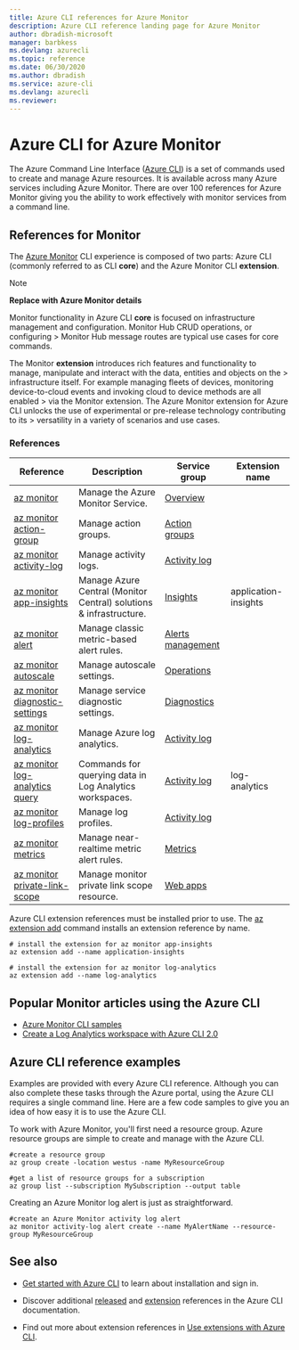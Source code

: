 ```yaml
---
title: Azure CLI references for Azure Monitor
description: Azure CLI reference landing page for Azure Monitor
author: dbradish-microsoft
manager: barbkess
ms.devlang: azurecli
ms.topic: reference
ms.date: 06/30/2020
ms.author: dbradish
ms.service: azure-cli
ms.devlang: azurecli
ms.reviewer: 
---
```


# Azure CLI for Azure Monitor

The Azure Command Line Interface ([Azure CLI](/cli/azure/what-is-azure-cli)) is a set of commands used to create and manage Azure resources.  It is available across many Azure services including Azure Monitor.  There are over 100 references for Azure Monitor giving you the ability to work effectively with monitor services from a command line.

## References for Monitor

The [Azure Monitor](/azure/azure-monitor/) CLI experience is composed of two parts: Azure CLI (commonly referred to as CLI **core**) and the Azure Monitor CLI **extension**.

> [!NOTE]
>
> **Replace with Azure Monitor details**
>
> Monitor functionality in Azure CLI **core** is focused on infrastructure management and configuration. Monitor Hub CRUD operations, or configuring > Monitor Hub message routes are typical use cases for core commands.
>
> The Monitor **extension** introduces rich features and functionality to manage, manipulate and interact with the data, entities and objects on the > infrastructure itself. For example managing fleets of devices, monitoring device-to-cloud events and invoking cloud to device methods are all enabled > via the Monitor extension. The Azure Monitor extension for Azure CLI unlocks the use of experimental or pre-release technology contributing to its > versatility in a variety of scenarios and use cases.

### References

| Reference | Description | Service group| Extension name
|-|-|-|-|
| [az monitor](/cli/azure/monitor) | Manage the Azure Monitor Service. | [Overview](/azure/azure-monitor/overview)
| [az monitor action-group](/cli/azure/monitor/action-group) | Manage action groups. | [Action groups]()
| [az monitor activity-log](/cli/azure/monitor/activity-log) | Manage activity logs. | [Activity log]()
| [az monitor app-insights](/cli/azure/ext/application-insights/monitor) | Manage Azure Central (Monitor Central) solutions & infrastructure.  | [Insights]() | application-insights
| [az monitor alert](/cli/azure/monitor/alert) | Manage classic metric-based alert rules. | [Alerts management]()
| [az monitor autoscale](/cli/azure/monitor/autoscale) | Manage autoscale settings. | [Operations]()
| [az monitor diagnostic-settings](/cli/azure/monitor/diagnostic-settings) | Manage service diagnostic settings. | [Diagnostics]()
| [az monitor log-analytics](/cli/azure/monitor/log-analytics) | Manage Azure log analytics. | [Activity log]()
| [az monitor log-analytics query](/cli/azure/ext/log-analytics/monitor/log-analytics#ext-log-analytics-az-monitor-log-analytics-query) | Commands for querying data in Log Analytics workspaces.  | [Activity log]() | log-analytics
| [az monitor log-profiles](/cli/azure/monitor/log-profiles) | Manage log profiles. | [Activity log]()
| [az monitor metrics](/cli/azure/monitor/metrics) | Manage near-realtime metric alert rules. | [Metrics]()
| [az monitor private-link-scope](/cli/azure/monitor/private-link-scope) | Manage monitor private link scope resource. | [Web apps]()

Azure CLI extension references must be installed prior to use.  The [az extension add](/cli/azure/azure-cli-extensions-overview) command installs an extension reference by name.

```azurelci
# install the extension for az monitor app-insights
az extension add --name application-insights

# install the extension for az monitor log-analytics
az extension add --name log-analytics
```

## Popular Monitor articles using the Azure CLI

- [Azure Monitor CLI samples](/azure/azure-monitor/samples/cli-samples)
- [Create a Log Analytics workspace with Azure CLI 2.0](/azure/azure-monitor/learn/quick-create-workspace-cli)

## Azure CLI reference examples

Examples are provided with every Azure CLI reference. Although you can also complete these tasks through the Azure portal, using the Azure CLI requires a single command line.  Here are a few code samples to give you an idea of how easy it is to use the Azure CLI.

To work with Azure Monitor, you'll first need a resource group.  Azure resource groups are simple to create and manage with the Azure CLI.  

```azurecli
#create a resource group
az group create -location westus -name MyResourceGroup
```

```azurecli
#get a list of resource groups for a subscription
az group list --subscription MySubscription --output table
```

Creating an Azure Monitor log alert is just as straightforward.

```azurecli
#create an Azure Monitor activity log alert
az monitor activity-log alert create --name MyAlertName --resource-group MyResourceGroup
```

## See also

- [Get started with Azure CLI](/cli/azure/get-started-with-azure-cli) to learn about installation and sign in.

- Discover additional [released](/cli/azure/reference-index) and [extension](/cli/azure/azure-cli-extensions-list) references in the Azure CLI documentation.

- Find out more about extension references in [Use extensions with Azure CLI](/cli/azure/azure-cli-extensions-overview).
